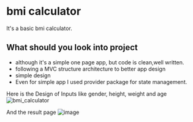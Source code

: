 # bmi calculator

It's a basic bmi calculator.

## What should you look into project 
- although it's a simple one page app, but code is clean,well written.
- following a MVC structure architecture to better app design
- simple design
- Even for simple app I used provider package for state management.

Here is the Design of Inputs like gender, height, weight and age
![bmi_calculator](https://user-images.githubusercontent.com/47592884/160113169-150e9437-f766-4ac1-a779-a21c922e1ddd.png)


And the result page
![image](https://user-images.githubusercontent.com/47592884/160112397-9423dfca-716d-4d28-8c23-1be0b80da5ee.png)

